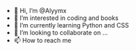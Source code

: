 - 👋 Hi, I’m @Alyymx
- 👀 I’m interested in coding and books
- 🌱 I’m currently learning Python and CSS
- 💞️ I’m looking to collaborate on ...
- 📫 How to reach me 

<!---
Alyymx/Alyymx is a ✨ special ✨ repository because its `README.md` (this file) appears on your GitHub profile.
You can click the Preview link to take a look at your changes.
--->

